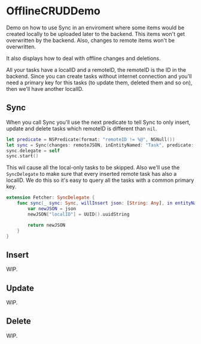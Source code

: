 # OfflineCRUDDemo

Demo on how to use Sync in an enviroment where some items would be created locally to be uploaded later to the backend. This items won't get overwritten by the backend. Also, changes to remote items won't be overwritten.

It also displays how to deal with offline changes and deletions.

All your tasks have a localID and a remoteID, the remoteID is the ID in the backend. Since you can create tasks without internet connection and you'll need a primary key for this tasks (to update them, deleted them and so on), then we'll have another localID.

## Sync

When you call Sync you'll use the next predicate to tell Sync to only insert, update and delete tasks which remoteID is different than `nil`.

```swift
let predicate = NSPredicate(format: "remoteID != %@", NSNull())
let sync = Sync(changes: remoteJSON, inEntityNamed: "Task", predicate: predicate, dataStack: self.dataStack)
sync.delegate = self
sync.start()
```

This wil cause all the local-only tasks to be skipped. Also we'll use the `SyncDelegate` to make sure that every inserted remote task has also a localID. We do this so it's easy to query all the tasks with a common primary key.

```swift
extension Fetcher: SyncDelegate {
    func sync(_ sync: Sync, willInsert json: [String: Any], in entityNamed: String, parent: NSManagedObject?) -> [String: Any] {
        var newJSON = json
        newJSON["localID"] = UUID().uuidString

        return newJSON
    }
}
```

## Insert
WIP.

## Update
WIP.

## Delete
WIP.
